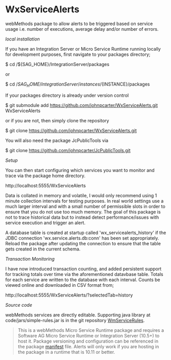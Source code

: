 # WxServiceAlerts

webMethods package to allow alerts to be triggered based on service usage i.e. number of executions, average delay and/or number of errors.

*local installation*

If you have an Integration Server or Micro Service Runtime running locally for development purposes, first navigate to your packages directory;

$ cd /${SAG_HOME}/IntegrationServer/packages

or

$ cd /${SAG_HOME}/IntegrationServer/instances/${INSTANCE}/packages

If your packages directory is already under version control

$ git submodule add https://github.com/johnpcarter/WxServiceAlerts.git WxServiceAlerts

or if you are not, then simply clone the repository

$ git clone https://github.com/johnpcarter/WxServiceAlerts.git

You will also need the package JcPublicTools via

$ git clone https://github.com/johnpcarter/JcPublicTools.git

*Setup*

You can then start configuring which services you want to monitor and trace via the package home directory.

http://localhost:5555/WxServiceAlerts

Data is collated in memory and volatile, I would only recommend using 1 minute collection intervals for testing purposes. In real world settings use a much larger interval and with a small number of permissible slots in order to ensure that you do not use too much memory. The goal of this package is not to trace historical data but to instead detect performance/issues with service execution and trigger an alert.

A database table is created at startup called 'wx_servicealerts_history' if the JDBC connection 'wx.service.alerts.db:conn' has been set appropriately. Reload the package after updating the connection to ensure that the table gets created in the current schema.

*Transaction Monitoring*

I have now introduced transaction counting, and added persistent support for tracking totals over time via the aforementioned datavbase table. Totals for each service are written to the database with each interval. Counts be viewed online and downloaded in CSV format from;

http://localhost:5555/WxServiceAlerts/?selectedTab=history


*Source code*

webMethods services are directly editable. Supporting java library at code/jars/simple-rules.jar is in the
git repository [WmServiceRules](https://github.com/johnpcarter/WmServiceRules).

> This is a webMethods Micro Service Runtime package and requires a Software AG Micro Service Runtime or Integration Server (10.5+) to host it. Package versioning and configuration can be referenced in the package [manifest](./manifest.v3)  file. Alerts will only work if you are hosting in the package in a runtime that is 10.11 or better.
